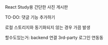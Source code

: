 React Study용 간단한 사진 게시판

TO-DO:
댓글 기능 추가하기

로컬 스토리지와 동기화되지 않는 경우 가끔 발생

할수도있는거:
backend 연결
3rd-party 로그인 연동동
